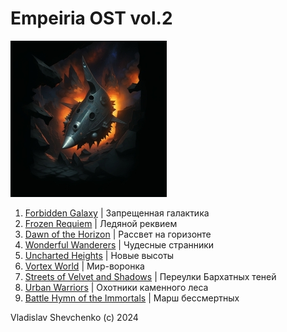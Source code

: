# Empeiria OST vol.2

![Empeiria OST vol.2 cover](Images/cover.jpg)

1. [Forbidden Galaxy](Texts/en/01%20Forbidden%20Galaxy.txt) | Запрещенная галактика
2. [Frozen Requiem](Texts/en/02%20Frozen%20Requiem.txt) | Ледяной реквием
3. [Dawn of the Horizon](Texts/en/03%20Dawn%20of%20the%20Horizon.txt) | Рассвет на горизонте
4. [Wonderful Wanderers](Texts/en/04%20Wonderful%20Wanderers.txt) | Чудесные странники
5. [Uncharted Heights](Texts/en/05%20Uncharted%20Heights.txt) | Новые высоты
6. [Vortex World](Texts/en/06%20Vortex%20World.txt) | Мир-воронка
7. [Streets of Velvet and Shadows](Texts/en/07%20Streets%20of%20Velvet%20and%20Shadows.txt) | Переулки Бархатных теней
8. [Urban Warriors](Texts/en/08%20Urban%20Warriors.txt) | Охотники каменного леса
9. [Battle Hymn of the Immortals](Texts/en/09%20Battle%20Hymn%20of%20the%20Immortals.txt) | Марш бессмертных

Vladislav Shevchenko (c) 2024